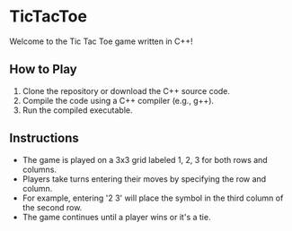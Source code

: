 # TicTacToe

Welcome to the Tic Tac Toe game written in C++!

## How to Play

1. Clone the repository or download the C++ source code.
2. Compile the code using a C++ compiler (e.g., g++).
3. Run the compiled executable.

## Instructions

- The game is played on a 3x3 grid labeled 1, 2, 3 for both rows and columns.
- Players take turns entering their moves by specifying the row and column.
- For example, entering '2 3' will place the symbol in the third column of the second row.
- The game continues until a player wins or it's a tie.
